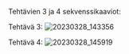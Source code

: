 Tehtävien 3 ja 4 sekvenssikaaviot:

Tehtävä 3:
![20230328_143356](https://user-images.githubusercontent.com/128046589/228229555-eca474db-2e0b-4a63-bb91-b14d81167d49.jpg)


Tehtävä 4:
![20230328_145919](https://user-images.githubusercontent.com/128046589/228229753-b6730346-6490-4b31-ba11-cb9a9bc36792.jpg)



